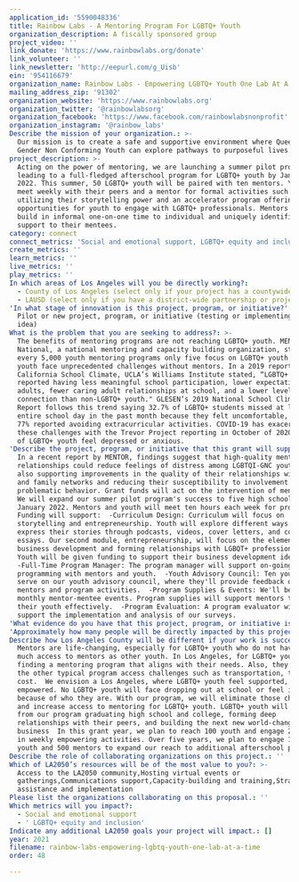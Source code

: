 ```yaml
---
application_id: '5590048336'
title: Rainbow Labs - A Mentoring Program For LGBTQ+ Youth
organization_description: A fiscally sponsored group
project_video: ''
link_donate: 'https://www.rainbowlabs.org/donate'
link_volunteer: ''
link_newsletter: 'http://eepurl.com/g_Uisb'
ein: '954116679'
organization_name: Rainbow Labs - Empowering LGBTQ+ Youth One Lab At A Time
mailing_address_zip: '91302'
organization_website: 'https://www.rainbowlabs.org'
organization_twitter: '@rainbowlabsorg'
organization_facebook: 'https://www.facebook.com/rainbowlabsnonprofit'
organization_instagram: '@rainbow_labs'
Describe the mission of your organization.: >-
  Our mission is to create a safe and supportive environment where Queer and
  Gender Non Conforming Youth can explore pathways to purposeful lives.
project_description: >-
  Acting on the power of mentoring, we are launching a summer pilot program
  leading to a full-fledged afterschool program for LGBTQ+ youth by January of
  2022. This summer, 50 LGBTQ+ youth will be paired with ten mentors. Youth will
  meet weekly with their peers and a mentor for formal activities such as
  utilizing their storytelling power and an accelerator program offering
  opportunities for youth to engage with LGBTQ+ professionals. Mentors will also
  build in informal one-on-one time to individual and uniquely identified
  support to their mentees.
category: connect
connect_metrics: 'Social and emotional support, LGBTQ+ equity and inclusion'
create_metrics: ''
learn_metrics: ''
live_metrics: ''
play_metrics: ''
In which areas of Los Angeles will you be directly working?:
  - County of Los Angeles (select only if your project has a countywide benefit)
  - LAUSD (select only if you have a district-wide partnership or project)
'In what stage of innovation is this project, program, or initiative?': >-
  Pilot or new project, program, or initiative (testing or implementing a new
  idea)
What is the problem that you are seeking to address?: >-
  The benefits of mentoring programs are not reaching LGBTQ+ youth. MENTOR
  National, a national mentoring and capacity building organization, states for
  every 5,000 youth mentoring programs only five focus on LGBTQ+ youth.   LGBTQ+
  youth face unprecedented challenges without mentors. In a 2019 report on the
  California School Climate, UCLA’s Williams Institute stated, “LGBTQ+ youth
  reported having less meaningful school participation, lower expectations from
  adults, fewer caring adult relationships at school, and a lower level of
  connection than non-LGBTQ+ youth." GLESEN’s 2019 National School Climate
  Report follows this trend saying 32.7% of LGBTQ+ students missed at least one
  entire school day in the past month because they felt uncomfortable, and over
  77% reported avoiding extracurricular activities. COVID-19 has exacerbated
  these challenges with the Trevor Project reporting in October of 2020 that 55%
  of LGBTQ+ youth feel depressed or anxious.
'Describe the project, program, or initiative that this grant will support to address the problem identified.': >-
  In a recent report by MENTOR, findings suggest that high-quality mentoring
  relationships could reduce feelings of distress among LGBTQI-GNC youth, while
  also supporting improvements in the quality of their relationships within peer
  and family networks and reducing their susceptibility to involvement in
  problematic behavior. Grant funds will act on the intervention of mentoring.
  We will expand our summer pilot program's success to five high schools by
  January 2022. Mentors and youth will meet ten hours each week for program.
  Funding will support:  -Curriculum Design: Curriculum will focus on
  storytelling and entrepreneurship. Youth will explore different ways to
  express their stories through podcasts, videos, cover letters, and college
  essays. Our second module, entrepreneurship, will focus on the elements of 
  business development and forming relationships with LGBQT+ professionals.
  Youth will be given funding to support their business development idea. 
  -Full-Time Program Manager: The program manager will support on-going
  programming with mentors and youth.  -Youth Advisory Council: Ten youth will
  serve on our youth advisory council, where they'll provide feedback on our
  mentors and program activities.  -Program Supplies & Events: We'll be hosting
  monthly mentor-mentee events. Program supplies will support mentors to reach
  their youth effectively.  -Program Evaluation: A program evaluator will
  support the implementation and analysis of our surveys.
'What evidence do you have that this project, program, or initiative is or will be successful, and how will you define and measure success?': "This program is in early-stage development. The foundation of our success will be how our program will need to adjust from a pilot to an after-school program. Our goals for our program include: (1) Build positive mentor/mentee relationships; (2) Build positive peer relationships; and (3) Provide an environment for LGBTQ+ youth that is safe and inclusive. To measure these goals, we'll conduct a pre an post survey with youth and mentors. We anticipate the following outcomes:  •\t90% of mentees report having a positive relationship with their mentor at the end of the program •\t90% of mentors report having a positive relationship with their mentee(s) at the end of the program •\t90% of youth participants report that they enjoyed connecting to other young people in the queer community •\t90% of youth participants report that the program was a safe space for them •\t90% of mentors report that the program created a safe environment"
'Approximately how many people will be directly impacted by this project, program, or initiative?': '100'
Describe how Los Angeles County will be different if your work is successful.: >-
  Mentors are life-changing, especially for LGBTQ+ youth who do not have near as
  much access to mentors as other youth. In Los Angeles, for LGBTQ+ youth,
  finding a mentoring program that aligns with their needs. Also, they battle
  the other typical program access challenges such as transportation, time, and
  cost.  We envision a Los Angeles, where LGBTQ+ youth feel supported, safe, and
  empowered. No LGBTQ+ youth will face dropping out at school or feel isolated
  because of who they are. With our program, we will eliminate those challenges
  and increase access to mentoring for LGBTQ+ youth. LGBTQ+ youth will move on
  from our program graduating high school and college, forming deep
  relationships with their peers, and building the next new world-changing
  business  In this grant year, we plan to reach 100 youth and engage 25 mentors
  in weekly empowering activities. Over five years, we plan to engage 1,000
  youth and 500 mentors to expand our reach to additional afterschool providers.
Describe the role of collaborating organizations on this project.: ''
Which of LA2050’s resources will be of the most value to you?: >-
  Access to the LA2050 community,Hosting virtual events or
  gatherings,Communications support,Capacity-building and training,Strategy
  assistance and implementation
Please list the organizations collaborating on this proposal.: ''
Which metrics will you impact?:
  - Social and emotional support
  - ' LGBTQ+ equity and inclusion'
Indicate any additional LA2050 goals your project will impact.: []
year: 2021
filename: rainbow-labs-empowering-lgbtq-youth-one-lab-at-a-time
order: 48

---
```

